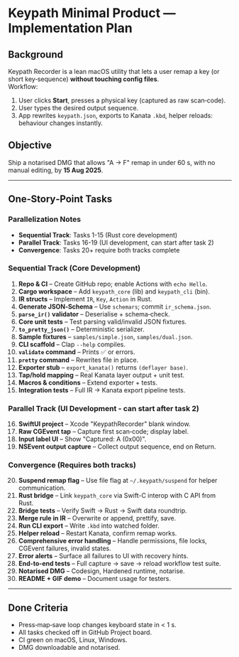 # Keypath Minimal Product — Implementation Plan

## Background
Keypath Recorder is a lean macOS utility that lets a user remap a key (or short key‑sequence) **without touching config files**.  
Workflow:  
1. User clicks **Start**, presses a physical key (captured as raw scan‑code).  
2. User types the desired output sequence.  
3. App rewrites `keypath.json`, exports to Kanata `.kbd`, helper reloads: behaviour changes instantly.

## Objective
Ship a notarised DMG that allows "A → F" remap in under 60 s, with no manual editing, by **15 Aug 2025**.

---

## One‑Story‑Point Tasks

### Parallelization Notes
- **Sequential Track**: Tasks 1-15 (Rust core development)
- **Parallel Track**: Tasks 16-19 (UI development, can start after task 2)
- **Convergence**: Tasks 20+ require both tracks complete

### Sequential Track (Core Development)
1. **Repo & CI** – Create GitHub repo; enable Actions with `echo Hello`.
2. **Cargo workspace** – Add `keypath_core` (lib) and `keypath_cli` (bin).
3. **IR structs** – Implement `IR`, `Key`, `Action` in Rust.
4. **Generate JSON‑Schema** – Use `schemars`; commit `ir_schema.json`.
5. **`parse_ir()` validator** – Deserialise + schema‑check.
6. **Core unit tests** – Test parsing valid/invalid JSON fixtures.
7. **`to_pretty_json()`** – Deterministic serializer.
8. **Sample fixtures** – `samples/simple.json`, `samples/dual.json`.
9. **CLI scaffold** – Clap `--help` compiles.
10. **`validate` command** – Prints ✅ or errors.
11. **`pretty` command** – Rewrites file in place.
12. **Exporter stub** – `export_kanata()` returns `(deflayer base)`.
13. **Tap/hold mapping** – Real Kanata layer output + unit test.
14. **Macros & conditions** – Extend exporter + tests.
15. **Integration tests** – Full IR → Kanata export pipeline tests.

### Parallel Track (UI Development - can start after task 2)
16. **SwiftUI project** – Xcode "KeypathRecorder" blank window.
17. **Raw CGEvent tap** – Capture first scan‑code; display label.
18. **Input label UI** – Show "Captured: A (0x00)".
19. **NSEvent output capture** – Collect output sequence, end on Return.

### Convergence (Requires both tracks)
20. **Suspend remap flag** – Use file flag at `~/.keypath/suspend` for helper communication.
21. **Rust bridge** – Link `keypath_core` via Swift-C interop with C API from Rust.
22. **Bridge tests** – Verify Swift → Rust → Swift data roundtrip.
23. **Merge rule in IR** – Overwrite or append, prettify, save.
24. **Run CLI export** – Write `.kbd` into watched folder.
25. **Helper reload** – Restart Kanata, confirm remap works.
26. **Comprehensive error handling** – Handle permissions, file locks, CGEvent failures, invalid states.
27. **Error alerts** – Surface all failures to UI with recovery hints.
28. **End-to-end tests** – Full capture → save → reload workflow test suite.
29. **Notarised DMG** – Codesign, Hardened runtime, notarise.
30. **README + GIF demo** – Document usage for testers.

---

## Done Criteria
* Press‑map‑save loop changes keyboard state in < 1 s.
* All tasks checked off in GitHub Project board.
* CI green on macOS, Linux, Windows.
* DMG downloadable and notarised.
